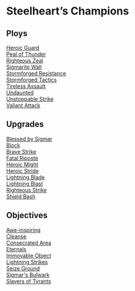 
# Steelheart’s Champions

## Ploys
[Heroic Guard](/cards/heroic-guard.md)<br />[Peal of Thunder](/cards/peal-of-thunder.md)<br />[Righteous Zeal](/cards/righteous-zeal.md)<br />[Sigmarite Wall](/cards/sigmarite-wall.md)<br />[Stormforged Resistance](/cards/stormforged-resistance.md)<br />[Stormforged Tactics](/cards/stormforged-tactics.md)<br />[Tireless Assault](/cards/tireless-assault.md)<br />[Undaunted](/cards/undaunted.md)<br />[Unstoppable Strike](/cards/unstoppable-strike.md)<br />[Valiant Attack](/cards/valiant-attack.md)

## Upgrades
[Blessed by Sigmar](/cards/blessed-by-sigmar.md)<br />[Block](/cards/block.md)<br />[Brave Strike](/cards/brave-strike.md)<br />[Fatal Riposte](/cards/fatal-riposte.md)<br />[Heroic Might](/cards/heroic-might.md)<br />[Heroic Stride](/cards/heroic-stride.md)<br />[Lightning Blade](/cards/lightning-blade.md)<br />[Lightning Blast](/cards/lightning-blast.md)<br />[Righteous Strike](/cards/righteous-strike.md)<br />[Shield Bash](/cards/shield-bash.md)

## Objectives
[Awe-inspiring](/cards/awe-inspiring.md)<br />[Cleanse](/cards/cleanse.md)<br />[Consecrated Area](/cards/consecrated-area.md)<br />[Eternals](/cards/eternals.md)<br />[Immovable Object](/cards/immovable-object.md)<br />[Lightning Strikes](/cards/lightning-strikes.md)<br />[Seize Ground](/cards/seize-ground.md)<br />[Sigmar's Bulwark](/cards/sigmars-bulwark.md)<br />[Slayers of Tyrants](/cards/slayers-of-tyrants.md)
